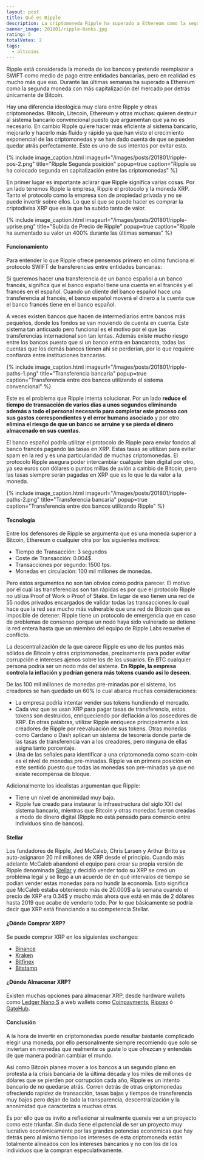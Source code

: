 ```yaml
---
layout: post
title: Qué es Ripple
description: La criptomoneda Ripple ha superado a Ethereum como la segunda con más capitalización del mercado aumentando un 400% su valor. Veamos qué ofrece exactamente y cual podría ser su previsión.
banner_image: 201801/ripple-banks.jpg
rating: 5
totalVotes: 2
tags:
  - altcoins
---
```


Ripple está considerada la moneda de los bancos y pretende reemplazar a SWIFT como medio de pago entre entidades bancarias, pero en realidad es mucho más que eso. Durante las últimas semanas ha superado a Ethereum como la segunda moneda con más capitalización del mercado por detrás únicamente de Bitcoin.

Hay una diferencia ideológica muy clara entre Ripple y otras criptomonedas. Bitcoin, Litecoin, Ethereum y otras muchas: quieren destruir al sistema bancario convencional puesto que argumentan que ya no es necesario. En cambio Ripple quiere hacer más eficiente al sistema bancario, mejorarlo y hacerlo más fluido y rápido ya que han visto el crecimiento exponencial de las criptomonedas y se han dado cuenta de que se pueden quedar atrás perfectamente. Este es uno de sus intentos por evitar esto.

<!--more-->

{% include image_caption.html imageurl="/images/posts/201801/ripple-pos-2.png" title="Ripple Segunda posición" popup=true caption="Ripple se ha colocado segunda en capitalización entre las criptomonedas" %}

En primer lugar es importante aclarar que Ripple significa varias cosas. Por un lado tenemos Ripple la empresa, Ripple el protocolo y la moneda XRP. Tanto el protocolo como la empresa son de propiedad privada y no se puede invertir sobre ellos. Lo que sí que se puede hacer es comprar la criptodivisa XRP que es la que ha subido tanto de valor.

{% include image_caption.html imageurl="/images/posts/201801/ripple-uprise.png" title="Subida de Precio de Ripple" popup=true caption="Ripple ha aumentado su valor un 400% durante las últimas semanas" %}

#### Funcionamiento

Para entender lo que Ripple ofrece pensemos primero en cómo funciona el protocolo SWIFT de transferencias entre entidades bancarias:

Si queremos hacer una transferencia de un banco español a un banco francés, significa que el banco español tiene una cuenta en el francés y el francés en el español. Cuando un cliente del banco español hace una transferencia al francés, el banco español moverá el dinero a la cuenta que el banco francés tiene en el banco español.

A veces existen bancos que hacen de intermediarios entre bancos más pequeños, donde los fondos se van moviendo de cuenta en cuenta. Este sistema tan anticuado pero funcional es el motivo por el que las transferencias internacional son tan lentas. Además existe mucho riesgo entre los bancos puesto que si un banco entra en bancarrota, todas las cuentas que los demás bancos tienen ahí se perderían, por lo que requiere confianza entre instituciones bancarias.

{% include image_caption.html imageurl="/images/posts/201801/ripple-paths-1.png" title="Transferencia bancaria" popup=true caption="Transferencia entre dos bancos utilizando el sistema convencional" %}

Este es el problema que Ripple intenta solucionar. Por un lado **reduce el tiempo de transacción de varios días a unos segundos eliminando además a todo el personal necesario para completar este proceso con sus gastos correspondientes y el error humano asociado** y por otro **elimina el riesgo de que un banco se arruine y se pierda el dinero almacenado en sus cuentas**.

El banco español podría utilizar el protocolo de Ripple para enviar fondos al banco francés pagando las tasas en XRP. Estas tasas se utilizan para evitar spam en la red y es una particularidad de muchas criptomonedas. El protocolo Ripple asegura poder intercambiar cualquier bien digital por otro, ya sea euros con dólares o puntos millas de avión a cambio de Bitcoin, pero las tasas siempre serán pagadas en XRP que es lo que le da valor a la moneda.

{% include image_caption.html imageurl="/images/posts/201801/ripple-paths-2.png" title="Transferencia bancaria" popup=true caption="Transferencia entre dos bancos utilizando Ripple" %}

#### Tecnología

Entre los defensores de Ripple se argumenta que es una moneda superior a Bitcoin, Ethereum o cualquier otra por los siguientes motivos:

* Tiempo de Transacción: 3 segundos
* Coste de Transacción: 0.004$.
* Transacciones por segundo: 1500 tps.
* Monedas en circulación: 100 mil millones de monedas.

Pero estos argumentos no son tan obvios como podría parecer. El motivo por el cual las transferencias son tan rápidas es por que el protocolo Ripple no utiliza Proof of Work o Proof of Stake. En lugar de eso tienen una red de 55 nodos privados encargados de validar todas las transacciones lo cual hace que la red sea mucho más vulnerable que una red de Bitcoin que es imposible de detener. Ripple tiene un protocolo de emergencia que en caso de problemas de consenso porque un nodo haya sido vulnerado se detiene la red entera hasta que un miembro del equipo de Ripple Labs resuelve el conflicto.

La descentralización de la que carece Ripple es uno de los puntos más sólidos de Bitcoin y otras criptomonedas, precisamente para poder evitar corrupción e intereses ajenos sobre los de los usuarios. En BTC cualquier persona podría ser un nodo más del sistema. **En Ripple, la empresa controla la inflación y podrían genera más tokens cuando así lo deseen**.

De las 100 mil millones de monedas pre-minadas por el sistema, los creadores se han quedado un 60% lo cual abarca muchas consideraciones:
* La empresa podría intentar vender sus tokens hundiendo el mercado.
* Cada vez que se usan XRP para pagar tasas de transferencia, estos tokens son destruidos, enriqueciendo por deflación a los poseedores de XRP. En otras palabras, utilizar Ripple enriquece principalmente a los creadores de Ripple por reevaluación de sus tokens. Otras monedas como Cardano o Dash aplican un sistema de tesorería donde parte de las tasas de transferencia van a los creadores, pero ninguna de ellas asigna tanto porcentaje.
* Una de las señales para identificar a una criptomoneda como scam-coin es el nivel de monedas pre-minadas. Ripple va en primera posición en este sentido puesto que todas las monedas son pre-minadas ya que no existe recompensa de bloque.

Adicionalmente los idealistas argumentan que Ripple:

* Tiene un nivel de anonimidad muy bajo.
* Ripple fue creado para instaurar la infraestructura del siglo XXI del sistema bancario, mientras que Bitcoin y otras monedas fueron creadas a modo de dinero digital (Ripple no está pensado para comercio entre individuos sino de bancos).

#### Stellar

Los fundadores de Ripple, Jed McCaleb, Chris Larsen y Arthur Britto se auto-asignaron 20 mil millones de XRP desde el principio. Cuando más adelante McCaleb abandonó el equipo para crear su propia versión de Ripple denominada [Stellar](https://www.stellar.org/) y decidió vender todo su XRP se creó un problema legal y se llegó a un acuerdo de en qué intervalos de tiempo se podían vender estas monedas para no hundir la economía. Esto significa que McCaleb estaba obteniendo más de 20.000$ a la semana cuando el precio de XRP era 0.34$ y mucho más ahora que está en más de 2 dólares hasta 2019 que acabe de venderlo todo. Por lo que básicamente se podría decir que XRP está financiando a su competencia Stellar.

#### ¿Dónde Comprar XRP?

Se puede comprar XRP en los siguientes exchanges:
* [Binance](https://www.binance.com/?ref=11317062)
* [Kraken](https://www.kraken.com/)
* [Bitfinex](https://www.bitfinex.com)
* [Bitstamp](https://www.bitstamp.net/)

#### ¿Dónde Almacenar XRP?

Existen muchas opciones para almacenar XRP, desde hardware wallets como [Ledger Nano S](http://amzn.to/2i5kRoG) a web wallets como [Coinpayments](https://www.coinpayments.net), [Rippex](https://rippex.net/#/) ó [GateHub](https://gatehub.net/).

#### Conclusión

A la hora de invertir en criptomonedas puede resultar bastante complicado elegir una moneda, por ello personalmente siempre recomiendo que solo se inviertan en monedas que realmente os guste lo que ofrezcan y entendáis de que manera podrían cambiar el mundo.

Así como Bitcoin planea mover a los bancos a un segundo plano en protesta a la crisis bancaria de la última década y los miles de millones de dólares que se pierden por corrupción cada año, Ripple es un intento bancario de no quedarse atrás. Corren detrás de otras criptomonedas ofreciendo rapidez de transacción, tasas bajas y tiempos de transferencia muy bajos pero dejan de lado la transparencia, descentralización y la anonimidad que caracteriza a muchas otras.

Es por ello que os invito a reflexionar si realmente quereis ver a un proyecto como este triunfar. Sin duda tiene el potencial de ser un proyecto muy lucrativo económicamente por las grandes potencias económicas que hay detrás pero al mismo tiempo los intereses de esta criptomoneda están totalmente alineados con los intereses bancarios y no con los de los individuos que la compran especulativamente.


